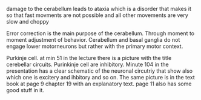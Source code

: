 damage to the cerabellum leads to ataxia which is a disorder that makes it so that fast movments are not possible and all other movements are very slow and choppy

Error correction is the main purpose of the cerabellum. Through moment to moment adjustment of behavior. Cerabellum and basal ganglia do not engage lower motorneurons but rather with the primary motor context. 

Purkinje cell. at min 51 in the lecture there is a picture with the title cerebellar circuits. Purinkinje cell are inhibitory. Minute 104 in the presentation has a clear schematic of the neuronal circutriy that show also which one is excitery and ihbitory and so on. The same picture is in the text book at page 9 chapter 19 with an explanatory text. page 11 also has some good stuff in it. 
